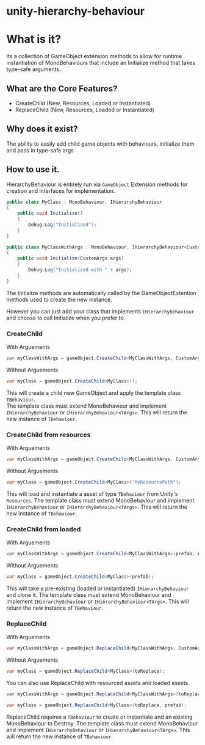 # unity-hierarchy-behaviour

# What is it?
Its a collection of GameObject extension methods to allow for runtime instantiation of MonoBehaviours that include an Initialize method that takes type-safe arguments.

## What are the Core Features?
- CreateChild (New, Resources, Loaded or Instantiated)
- ReplaceChild (New, Resources, Loaded or Instantiated)

## Why does it exist?
The ability to easily add child game objects with behaviours, initialize them and pass in type-safe args

## How to use it.
HierarchyBehaviour is entirely run via `GameObject` Extension methods for creation and interfaces for implementation.

```c#
public class MyClass : MonoBehaviour, IHierarchyBehaviour
{
    public void Initialize()
    {
        Debug.Log("Initialized");
    }
}
```
```c#
public class MyClassWithArgs : MonoBehaviour, IHierarchyBehaviour<CustomArgs>
{
    public void Initialize(CustomArgs args)
    {
        Debug.Log("Initialized with " + args);
    }
}
```

The Initialize methods are automatically called by the GameObjectExtention methods used to create the new instance.

However you can just add your class that implements `IHierarchyBehaviour` and choose to call Initialize when you prefer to.

### CreateChild
With Arguements
```C#
var myClassWithArgs = gameObject.CreateChild<MyClassWithArgs, CustomArgs>(new CustomArgs("HelloWorld"));
```
Without Arguements
```C#
var myClass = gameObject.CreateChild<MyClass>();
```

This will create a child new GameObject and apply the template class `TBehaviour`.  
The template class must extend MonoBehaviour and implement `IHierarchyBehaviour` or `IHierarchyBehaviour<TArgs>`.
This will return the new instance of `TBehaviour`.

### CreateChild from resources
With Arguements
```C#
var myClassWithArgs = gameObject.CreateChild<MyClassWithArgs, CustomArgs>("MyResourcePath", new CustomArgs("HelloWorld"));
```
Without Arguements
```C#
var myClass = gameObject.CreateChild<MyClass>("MyResourcePath");
```

This will load and instantiate a asset of type `TBehaviour` from Unity's `Resources`.
The template class must extend MonoBehaviour and implement `IHierarchyBehaviour` or `IHierarchyBehaviour<TArgs>`. 
This will return the new instance of `TBehaviour`.

### CreateChild from loaded
With Arguements
```C#
var myClassWithArgs = gameObject.CreateChild<MyClassWithArgs>(prefab, new CustomArgs("HelloWorld"));
```
Without Arguements
```C#
var myClass = gameObject.CreateChild<MyClass>(prefab);
```

This will take a pre-existing (loaded or instantiated) `IHierarchyBehaviour` and clone it. The template class must extend MonoBehaviour and implement `IHierarchyBehaviour` or `IHierarchyBehaviour<TArgs>`. 
This will return the new instance of `TBehaviour`.


### ReplaceChild
With Arguements
```C#
var myClassWithArgs = gameObject.ReplaceChild<MyClassWithArgs, CustomArgs>(toReplace, new CustomArgs("HelloWorld"));
```
Without Arguements
```C#
var myClass = gameObject.ReplaceChild<MyClass>(toReplace);
```

You can also use ReplaceChild with resourced assets and loaded assets.
```C#
var myClassWithArgs = gameObject.ReplaceChild<MyClassWithArgs>(toReplace, "MyResourcePath");
```
```C#
var myClass = gameObject.ReplaceChild<MyClass>(toReplace, prefab);
```

ReplaceChild requires a `TBehaviour` to create or instantiate and an existing MonoBehaviour to Destroy.
The template class must extend MonoBehaviour and implement `IHierarchyBehaviour` or `IHierarchyBehaviour<TArgs>`. 
This will return the new instance of `TBehaviour`.  
